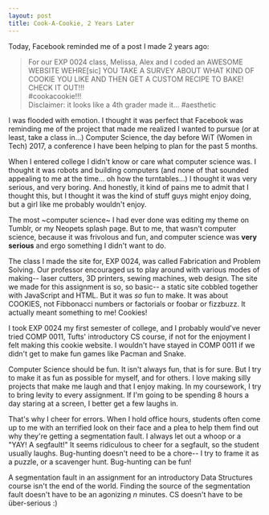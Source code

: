 ```yaml
---
layout: post
title: Cook-A-Cookie, 2 Years Later
---
```

Today, Facebook reminded me of a post I made 2 years ago:  
> For our EXP 0024 class, Melissa, Alex and I coded an AWESOME WEBSITE WEHRE[sic]
> YOU TAKE A SURVEY ABOUT WHAT KIND OF COOKIE YOU LIKE AND THEN GET A CUSTOM
> RECIPE TO BAKE!  
> CHECK IT OUT!!!  
> #cookacookie!!!  
> Disclaimer: it looks like a 4th grader made it... #aesthetic

I was flooded with emotion. I thought it was perfect that Facebook was reminding
me of the project that made me realized I wanted to pursue (or at least, take a
class in...) Computer Science, the day before WiT (Women in Tech) 2017, a
conference I have been helping to plan for the past 5 months.

When I entered college I didn't know or care what computer science was. I thought
it was robots and building computers (and none of that sounded appealing to me
at the time... oh how the turntables...) I thought it was very serious, and very
boring. And honestly, it kind of pains me to admit that I thought this, but I
thought it was the kind of stuff guys might enjoy doing, but a girl like me
probably wouldn't enjoy.

The most ~computer science~ I had ever done was editing my theme on Tumblr, or
my Neopets splash page. But to me, that wasn't computer science, because it was
frivolous and fun, and computer science was __very serious__ and ergo something
I didn't want to do.

The class I made the site for, EXP 0024, was called Fabrication and Problem
Solving. Our professor encouraged us to play around with various modes of
making-- laser cutters, 3D printers, sewing machines, web design. The site we
made for this assignment is so, so basic-- a static site cobbled together with
JavaScript and HTML. But it was *so* fun to make. It was about COOKIES, not
Fibbonacci numbers or factorials or foobar or fizzbuzz. It actually meant
something to me! Cookies!

I took EXP 0024 my first semester of college, and I probably would've never
tried COMP 0011, Tufts' introductory CS course, if not for the enjoyment I felt
making this cookie website. I wouldn't have stayed in COMP 0011 if we didn't get
to make fun games like Pacman and Snake.

Computer Science should be fun. It isn't always fun, that is for sure. But I try
to make it as fun as possible for myself, and for others. I love making silly
projects that make me laugh and that I enjoy making. In my coursework, I try to
bring levity to every assignment. If I'm going to be spending 8 hours a day
staring at a screen, I better get a few laughs in.  

That's why I cheer for errors. When I hold office hours, students often come up
to me with an terrified look on their face and a plea to help them find out why
they're getting a segmentation fault. I always let out a whoop or a "YAY! A
segfault!" It seems ridiculous to cheer for a segfault, so the student usually
laughs. Bug-hunting doesn't need to be a chore-- I try to frame it as a puzzle,
or a scavenger hunt. Bug-hunting can be fun!

A segmentation fault in an assignment for an introductory Data Structures course
isn't the end of the world. Finding the source of the segmentation fault doesn't
have to be an agonizing *n* minutes. CS doesn't have to be über-serious :)
